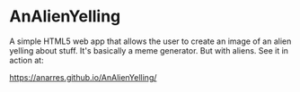 # AnAlienYelling

A simple HTML5 web app that allows the user to create an image of an alien yelling about stuff. It's basically a meme generator. But with aliens. See it in action at: 

https://anarres.github.io/AnAlienYelling/
